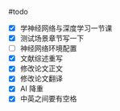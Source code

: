 #todo 
- [x] 学神经网络与深度学习一节课
- [x] 测试场景章节写一下
- [ ] 神经网络环境配置
- [x] 文献综述重写
- [x] 修改论文正文
- [x] 修改论文翻译
- [x] AI 降重
- [x] 中英之间要有空格